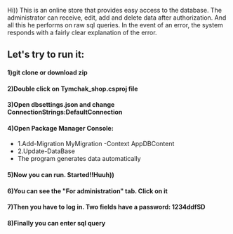 Hi)) This is an online store that provides easy access to the database. The administrator can receive, edit, add and delete data after authorization. And all this he performs on raw sql queries. In the event of an error, the system responds with a fairly clear explanation of the error.

## Let's try to run it:

#### 1)git clone or download zip
#### 2)Double click on Tymchak_shop.csproj file
#### 3)Open dbsettings.json and change ConnectionStrings:DefaultConnection
#### 4)Open Package Manager Console:
  * 1.Add-Migration MyMigration -Context AppDBContent
  * 2.Update-DataBase
  * The program generates data automatically
#### 5)Now you can run. Started!!Huuh))
#### 6)You can see the "For administration" tab. Click on it
#### 7)Then you have to log in. Two fields have a password: 1234ddfSD
#### 8)Finally you can enter sql query

  
